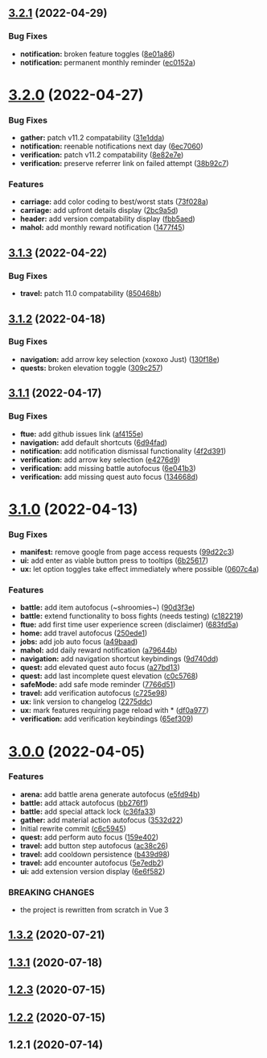 ## [3.2.1](https://github.com/SugarF0x/simple-assistant/compare/v3.2.0...v3.2.1) (2022-04-29)


### Bug Fixes

* **notification:** broken feature toggles ([8e01a86](https://github.com/SugarF0x/simple-assistant/commit/8e01a86a19013fc08afe3fce4ba6531df35cb817))
* **notification:** permanent monthly reminder ([ec0152a](https://github.com/SugarF0x/simple-assistant/commit/ec0152ae726dbe28de6980346828f860dd90c07c))



# [3.2.0](https://github.com/SugarF0x/simple-assistant/compare/v3.1.3...v3.2.0) (2022-04-27)


### Bug Fixes

* **gather:** patch v11.2 compatability ([31e1dda](https://github.com/SugarF0x/simple-assistant/commit/31e1dda948698ec081fa911d0b84a5781da9d59b))
* **notification:** reenable notifications next day ([6ec7060](https://github.com/SugarF0x/simple-assistant/commit/6ec706021dbbb895f0c2b8785fb86d24cd3a542f))
* **verification:** patch v11.2 compatability ([8e82e7e](https://github.com/SugarF0x/simple-assistant/commit/8e82e7e583d8b7d0513756927fd635f596482cae))
* **verification:** preserve referrer link on failed attempt ([38b92c7](https://github.com/SugarF0x/simple-assistant/commit/38b92c7b5ac9c779dcff614576b3b44bce0c4b7a))


### Features

* **carriage:** add color coding to best/worst stats ([73f028a](https://github.com/SugarF0x/simple-assistant/commit/73f028a6151dd916c07ec8e52f6dacbf88850273))
* **carriage:** add upfront details display ([2bc9a5d](https://github.com/SugarF0x/simple-assistant/commit/2bc9a5d4a8a0a5d5215dd3177ee06bbdcee29a8c))
* **header:** add version compatability display ([fbb5aed](https://github.com/SugarF0x/simple-assistant/commit/fbb5aed8f0b257a82bce708c749f51e2a1584743))
* **mahol:** add monthly reward notification ([1477f45](https://github.com/SugarF0x/simple-assistant/commit/1477f45593d8886779d35e76921092f5b6be0299))



## [3.1.3](https://github.com/SugarF0x/simple-assistant/compare/v3.1.2...v3.1.3) (2022-04-22)


### Bug Fixes

* **travel:** patch 11.0 compatability ([850468b](https://github.com/SugarF0x/simple-assistant/commit/850468bb1c18f5de441036d7ae2a2731195e127b))



## [3.1.2](https://github.com/SugarF0x/simple-assistant/compare/v3.1.1...v3.1.2) (2022-04-18)


### Bug Fixes

* **navigation:** add arrow key selection (xoxoxo Just) ([130f18e](https://github.com/SugarF0x/simple-assistant/commit/130f18efbbd3a3013bd29788c5b0cc055addc250))
* **quests:** broken elevation toggle ([309c257](https://github.com/SugarF0x/simple-assistant/commit/309c257e86176d63d732f7609bb3ef84e62e34cb))



## [3.1.1](https://github.com/SugarF0x/simple-assistant/compare/v3.1.0...v3.1.1) (2022-04-17)


### Bug Fixes

* **ftue:** add github issues link ([af4155e](https://github.com/SugarF0x/simple-assistant/commit/af4155e3f8d74eda57bc011eaedf84cb164c3e7a))
* **navigation:** add default shortcuts ([6d94fad](https://github.com/SugarF0x/simple-assistant/commit/6d94fadaf6a8894003789aaa5a1117bd25daff62))
* **notification:** add notification dismissal functionality ([4f2d391](https://github.com/SugarF0x/simple-assistant/commit/4f2d391c994982dcc726f3c1845520eca935a666))
* **verification:** add arrow key selection ([e4276d9](https://github.com/SugarF0x/simple-assistant/commit/e4276d9e7e50e2e8e41a1aef37e5cbb38b3c9dbd))
* **verification:** add missing battle autofocus ([6e041b3](https://github.com/SugarF0x/simple-assistant/commit/6e041b3c75387833efa0a4ab44fc773cc8f23855))
* **verification:** add missing quest auto focus ([134668d](https://github.com/SugarF0x/simple-assistant/commit/134668d7c96c4f0ec4c493773cccfe226a0cd3a7))



# [3.1.0](https://github.com/SugarF0x/simple-assistant/compare/v3.0.0...v3.1.0) (2022-04-13)


### Bug Fixes

* **manifest:** remove google from page access requests ([99d22c3](https://github.com/SugarF0x/simple-assistant/commit/99d22c3d22444747b1007ab8a6f79539271ae91e))
* **ui:** add enter as viable button press to tooltips ([6b25617](https://github.com/SugarF0x/simple-assistant/commit/6b2561765ccba512d497b52837a3c4db99ea3d78))
* **ux:** let option toggles take effect immediately where possible ([0607c4a](https://github.com/SugarF0x/simple-assistant/commit/0607c4a311a53df7eecc10897f772110991dea9c))


### Features

* **battle:** add item autofocus (~shroomies~) ([90d3f3e](https://github.com/SugarF0x/simple-assistant/commit/90d3f3e53622ecb0fe9d94c3e42f582b59c7ef52))
* **battle:** extend functionality to boss fights (needs testing) ([c182219](https://github.com/SugarF0x/simple-assistant/commit/c1822196f39a6342f80d9645b0e2faec78482281))
* **ftue:** add first time user experience screen (disclaimer) ([683fd5a](https://github.com/SugarF0x/simple-assistant/commit/683fd5a917ac12b0025b21472215f8085c3148c3))
* **home:** add travel autofocus ([250ede1](https://github.com/SugarF0x/simple-assistant/commit/250ede1c7db2d3c80eeceaff0844d66d0433ad3f))
* **jobs:** add job auto focus ([a49baad](https://github.com/SugarF0x/simple-assistant/commit/a49baadc5f4abd76f2576dd77e234528b0d84fa6))
* **mahol:** add daily reward notification ([a79644b](https://github.com/SugarF0x/simple-assistant/commit/a79644b1fe81047d4217297e744ae3aa2c1c2651))
* **navigation:** add navigation shortcut keybindings ([9d740dd](https://github.com/SugarF0x/simple-assistant/commit/9d740dd6735d7df0539bfc515853382a7bb46db4))
* **quest:** add elevated quest auto focus ([a27bd13](https://github.com/SugarF0x/simple-assistant/commit/a27bd1354853152bf22377a1bf3745027a0c184b))
* **quest:** add last incomplete quest elevation ([c0c5768](https://github.com/SugarF0x/simple-assistant/commit/c0c57680f8ae909da57d25717d786bffd2bd0933))
* **safeMode:** add safe mode reminder ([7766d51](https://github.com/SugarF0x/simple-assistant/commit/7766d5184170d83ada3ca425d084adc97c93d2ee))
* **travel:** add verification autofocus ([c725e98](https://github.com/SugarF0x/simple-assistant/commit/c725e9865f85f01167dfa6ba1e71b0322a32c3da))
* **ux:** link version to changelog ([2275ddc](https://github.com/SugarF0x/simple-assistant/commit/2275ddc2878db8c5120e3291672edb1973828dc0))
* **ux:** mark features requiring page reload with * ([df0a977](https://github.com/SugarF0x/simple-assistant/commit/df0a977516247baab805337e530e72efbe5cf720))
* **verification:** add verification keybindings ([65ef309](https://github.com/SugarF0x/simple-assistant/commit/65ef30995745c1d1f7c710eed30c195f91c4972c))



# [3.0.0](https://github.com/SugarF0x/simple-assistant/compare/v1.3.2...v3.0.0) (2022-04-05)


### Features

* **arena:** add battle arena generate autofocus ([e5fd94b](https://github.com/SugarF0x/simple-assistant/commit/e5fd94bc4665cdfe30e4ec16e2e9ce8d91794007))
* **battle:** add attack autofocus ([bb276f1](https://github.com/SugarF0x/simple-assistant/commit/bb276f19f31c077e5e878d548072effbe5b09bc3))
* **battle:** add special attack lock ([c36fa33](https://github.com/SugarF0x/simple-assistant/commit/c36fa330464383f1826df6ba93b0c14dec1faa50))
* **gather:** add material action autofocus ([3532d22](https://github.com/SugarF0x/simple-assistant/commit/3532d22e0561c5eb44bd7a77ef0acb1ee760da78))
* Initial rewrite commit ([c6c5945](https://github.com/SugarF0x/simple-assistant/commit/c6c5945503bc32e08ab0142802ea65c2445983c0))
* **quest:** add perform auto focus ([159e402](https://github.com/SugarF0x/simple-assistant/commit/159e402b43eead3002bed75c0e943683b07f724e))
* **travel:** add button step autofocus ([ac38c26](https://github.com/SugarF0x/simple-assistant/commit/ac38c2643622489d37755752a6bc3f8fd8236a63))
* **travel:** add cooldown persistence ([b439d98](https://github.com/SugarF0x/simple-assistant/commit/b439d987c03accd5142cea8c5d85ed90e904c826))
* **travel:** add encounter autofocus ([5e7edb2](https://github.com/SugarF0x/simple-assistant/commit/5e7edb2d364fdc9424602a28cdd98838cf18cb96))
* **ui:** add extension version display ([6e6f582](https://github.com/SugarF0x/simple-assistant/commit/6e6f582478b0705f6a51a0fe967a8f2e8e4332b5))


### BREAKING CHANGES

* the project is rewritten from scratch in Vue 3



## [1.3.2](https://github.com/SugarF0x/simple-assistant/compare/v1.3.1...v1.3.2) (2020-07-21)



## [1.3.1](https://github.com/SugarF0x/simple-assistant/compare/v1.2.3...v1.3.1) (2020-07-18)



## [1.2.3](https://github.com/SugarF0x/simple-assistant/compare/v1.2.2...v1.2.3) (2020-07-15)



## [1.2.2](https://github.com/SugarF0x/simple-assistant/compare/v1.2.1...v1.2.2) (2020-07-15)



## 1.2.1 (2020-07-14)



